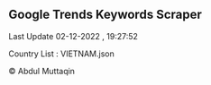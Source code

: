 

## Google Trends Keywords Scraper 
 
Last Update 02-12-2022 , 19:27:52

Country List :
VIETNAM.json



© Abdul Muttaqin 
